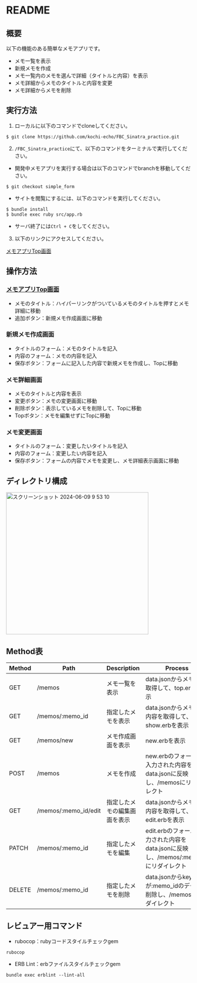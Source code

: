 # README

## 概要

以下の機能のある簡単なメモアプリです。

- メモ一覧を表示
- 新規メモを作成
- メモ一覧内のメモを選んで詳細（タイトルと内容）を表示
- メモ詳細からメモのタイトルと内容を変更
- メモ詳細からメモを削除

## 実行方法

1. ローカルに以下のコマンドでcloneしてください。

```
$ git clone https://github.com/kochi-echo/FBC_Sinatra_practice.git
```

2. `/FBC_Sinatra_practice`にて、以下のコマンドをターミナルで実行してください。

- 開発中メモアプリを実行する場合は以下のコマンドでbranchを移動してください。

```
$ git checkout simple_form 
```

- サイトを閲覧にするには、以下のコマンドを実行してください。

```
$ bundle install
$ bundle exec ruby src/app.rb
```

- サーバ終了には`Ctrl + C`をしてください。

3. 以下のリンクにアクセスしてください。

[メモアプリTop画面](http://localhost:4567/memos)

## 操作方法

### [メモアプリTop画面](http://localhost:4567/memos)

- メモのタイトル：ハイパーリンクがついているメモのタイトルを押すとメモ詳細に移動
- 追加ボタン：新規メモ作成画面に移動

### 新規メモ作成画面

- タイトルのフォーム：メモのタイトルを記入
- 内容のフォーム：メモの内容を記入
- 保存ボタン：フォームに記入した内容で新規メモを作成し、Topに移動

### メモ詳細画面

- メモのタイトルと内容を表示
- 変更ボタン：メモの変更画面に移動
- 削除ボタン：表示しているメモを削除して、Topに移動
- Topボタン：メモを編集せずにTopに移動

### メモ変更画面

- タイトルのフォーム：変更したいタイトルを記入
- 内容のフォーム：変更したい内容を記入
- 保存ボタン：フォームの内容でメモを変更し、メモ詳細表示画面に移動

## ディレクトリ構成

<img width="388" alt="スクリーンショット 2024-06-09 9 53 10" src="https://github.com/kochi-echo/FBC_Sinatra_practice/assets/47914971/5847d137-0816-43cc-8a89-749cecac2575">

## Method表

|Method|Path|Description|Process|
|------|--------------------|---|---|
|GET   |/memos              |メモ一覧を表示   |data.jsonからメモ名を取得して、top.erbを表示|
|GET   |/memos/:memo_id     |指定したメモを表示|data.jsonからメモ名と内容を取得して、show.erbを表示|
|GET   |/memos/new          |メモ作成画面を表示|new.erbを表示|
|POST  |/memos              |メモを作成|new.erbのフォームに入力された内容をdata.jsonに反映し、/memosにリダイレクト|
|GET   |/memos/:memo_id/edit|指定したメモの編集画面を表示|data.jsonからメモ名と内容を取得して、edit.erbを表示|
|PATCH |/memos/:memo_id     |指定したメモを編集|edit.erbのフォームに入力された内容をdata.jsonに反映し、/memos/:memo_idにリダイレクト|
|DELETE|/memos/:memo_id     |指定したメモを削除|data.jsonからkeyが:memo_idのデータを削除し、/memosにリダイレクト|

## レビュアー用コマンド

- rubocop：rubyコードスタイルチェックgem

```
rubocop
```

- ERB Lint：erbファイルスタイルチェックgem

```
bundle exec erblint --lint-all
```
